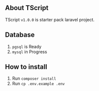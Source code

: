 ## About TScript
TScript `v1.0.0` is starter pack laravel project.

## Database
1. `pgsql` is Ready
2. `mysql` in Progress

## How to install
1. Run `composer install`
2. Run `cp .env.example .env`

